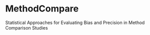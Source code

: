 # MethodCompare
Statistical Approaches for Evaluating Bias and Precision in Method Comparison Studies
